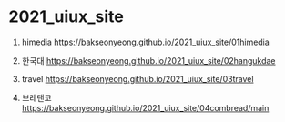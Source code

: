 # 2021_uiux_site
1. himedia https://bakseonyeong.github.io/2021_uiux_site/01himedia

1. 한국대 https://bakseonyeong.github.io/2021_uiux_site/02hangukdae

1. travel https://bakseonyeong.github.io/2021_uiux_site/03travel

1. 브레댄코 https://bakseonyeong.github.io/2021_uiux_site/04combread/main

